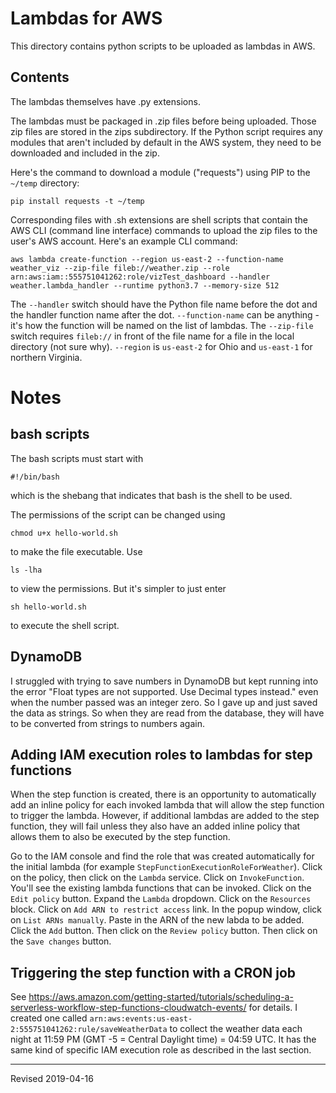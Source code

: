 # Lambdas for AWS

This directory contains python scripts to be uploaded as lambdas in AWS. 

## Contents

The lambdas themselves have .py extensions.

The lambdas must be packaged in .zip files before being uploaded.  Those zip files are stored in the zips subdirectory.  If the Python script requires any modules that aren't included by default in the AWS system, they need to be downloaded and included in the zip.

Here's the command to download a module ("requests") using PIP to the `~/temp` directory:

```
pip install requests -t ~/temp
```

Corresponding files with .sh extensions are shell scripts that contain the AWS CLI (command line interface) commands to upload the zip files to the user's AWS account.  Here's an example CLI command:

```
aws lambda create-function --region us-east-2 --function-name weather_viz --zip-file fileb://weather.zip --role arn:aws:iam::555751041262:role/vizTest_dashboard --handler weather.lambda_handler --runtime python3.7 --memory-size 512
```

The `--handler` switch should have the Python file name before the dot and the handler function name after the dot.  `--function-name` can be anything - it's how the function will be named on the list of lambdas.  The `--zip-file` switch requires `fileb://` in front of the file name for a file in the local directory (not sure why).  `--region` is `us-east-2` for Ohio and `us-east-1` for northern Virginia.

# Notes 

## bash scripts

The bash scripts must start with 

```
#!/bin/bash
```

which is the shebang that indicates that bash is the shell to be used.

The permissions of the script can be changed using 

```
chmod u+x hello-world.sh
```

to make the file executable.  Use

```
ls -lha
```

to view the permissions.  But it's simpler to just enter

```
sh hello-world.sh
```

to execute the shell script.  

## DynamoDB

I struggled with trying to save numbers in DynamoDB but kept running into the error "Float types are not supported. Use Decimal types instead." even when the number passed was an integer zero.  So I gave up and just saved the data as strings.  So when they are read from the database, they will have to be converted from strings to numbers again.

## Adding IAM execution roles to lambdas for step functions

When the step function is created, there is an opportunity to automatically add an inline policy for each invoked lambda that will allow the step function to trigger the lambda.  However, if additional lambdas are added to the step function, they will fail unless they also have an added inline policy that allows them to also be executed by the step function.

Go to the IAM console and find the role that was created automatically for the initial lambda (for example `StepFunctionExecutionRoleForWeather`).  Click on the policy, then click on the `Lambda` service.  Click on `InvokeFunction`.  You'll see the existing lambda functions that can be invoked.  Click on the `Edit policy` button.  Expand the `Lambda` dropdown. Click on the `Resources` block. Click on `Add ARN to restrict access` link.  In the popup window, click on `List ARNs manually`.  Paste in the ARN of the new labda to be added.  Click the `Add` button.  Then click on the `Review policy` button.  Then click on the `Save changes` button.

## Triggering the step function with a CRON job

See <https://aws.amazon.com/getting-started/tutorials/scheduling-a-serverless-workflow-step-functions-cloudwatch-events/> for details.  I created one called `arn:aws:events:us-east-2:555751041262:rule/saveWeatherData` to collect the weather data each night at 11:59 PM (GMT -5 = Central Daylight time) = 04:59 UTC.  It has the same kind of specific IAM execution role as described in the last section.

----
Revised 2019-04-16
